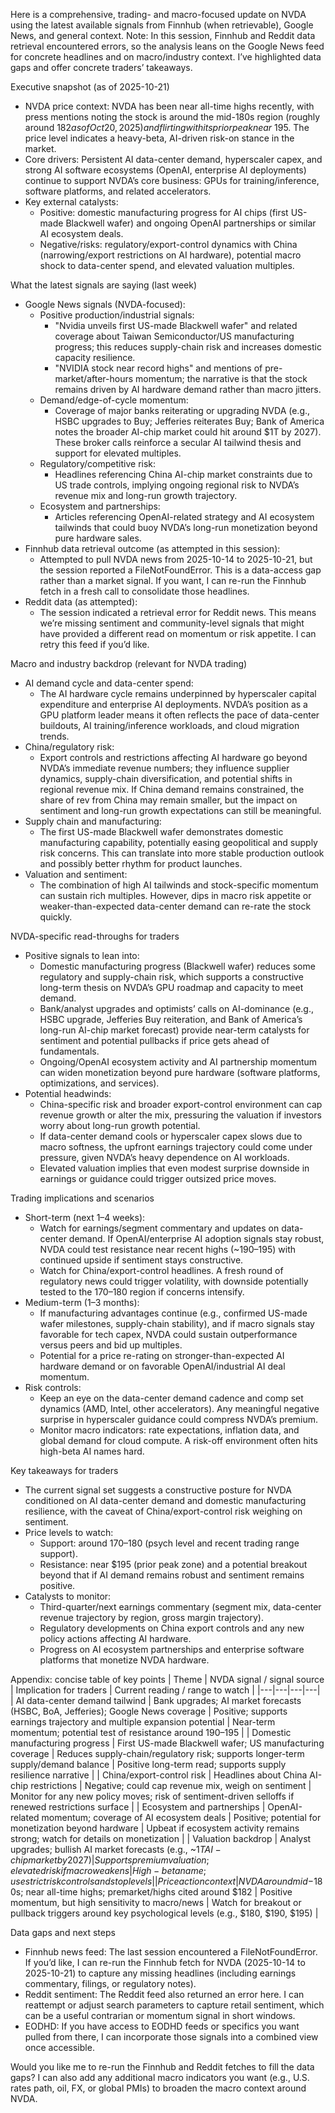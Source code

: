 Here is a comprehensive, trading- and macro-focused update on NVDA using the latest available signals from Finnhub (when retrievable), Google News, and general context. Note: In this session, Finnhub and Reddit data retrieval encountered errors, so the analysis leans on the Google News feed for concrete headlines and on macro/industry context. I’ve highlighted data gaps and offer concrete traders’ takeaways.

Executive snapshot (as of 2025-10-21)
- NVDA price context: NVDA has been near all-time highs recently, with press mentions noting the stock is around the mid-180s region (roughly around $182 as of Oct 20, 2025) and flirting with its prior peak near ~$195. The price level indicates a heavy-beta, AI-driven risk-on stance in the market.
- Core drivers: Persistent AI data-center demand, hyperscaler capex, and strong AI software ecosystems (OpenAI, enterprise AI deployments) continue to support NVDA’s core business: GPUs for training/inference, software platforms, and related accelerators.
- Key external catalysts: 
  - Positive: domestic manufacturing progress for AI chips (first US-made Blackwell wafer) and ongoing OpenAI partnerships or similar AI ecosystem deals.
  - Negative/risks: regulatory/export-control dynamics with China (narrowing/export restrictions on AI hardware), potential macro shock to data-center spend, and elevated valuation multiples.

What the latest signals are saying (last week)
- Google News signals (NVDA-focused):
  - Positive production/industrial signals:
    - "Nvidia unveils first US-made Blackwell wafer" and related coverage about Taiwan Semiconductor/US manufacturing progress; this reduces supply-chain risk and increases domestic capacity resilience.
    - "NVIDIA stock near record highs" and mentions of pre-market/after-hours momentum; the narrative is that the stock remains driven by AI hardware demand rather than macro jitters.
  - Demand/edge-of-cycle momentum:
    - Coverage of major banks reiterating or upgrading NVDA (e.g., HSBC upgrades to Buy; Jefferies reiterates Buy; Bank of America notes the broader AI-chip market could hit around $1T by 2027). These broker calls reinforce a secular AI tailwind thesis and support for elevated multiples.
  - Regulatory/competitive risk:
    - Headlines referencing China AI-chip market constraints due to US trade controls, implying ongoing regional risk to NVDA’s revenue mix and long-run growth trajectory.
  - Ecosystem and partnerships:
    - Articles referencing OpenAI-related strategy and AI ecosystem tailwinds that could buoy NVDA’s long-run monetization beyond pure hardware sales.
- Finnhub data retrieval outcome (as attempted in this session):
  - Attempted to pull NVDA news from 2025-10-14 to 2025-10-21, but the session reported a FileNotFoundError. This is a data-access gap rather than a market signal. If you want, I can re-run the Finnhub fetch in a fresh call to consolidate those headlines.
- Reddit data (as attempted):
  - The session indicated a retrieval error for Reddit news. This means we’re missing sentiment and community-level signals that might have provided a different read on momentum or risk appetite. I can retry this feed if you’d like.

Macro and industry backdrop (relevant for NVDA trading)
- AI demand cycle and data-center spend:
  - The AI hardware cycle remains underpinned by hyperscaler capital expenditure and enterprise AI deployments. NVDA’s position as a GPU platform leader means it often reflects the pace of data-center buildouts, AI training/inference workloads, and cloud migration trends.
- China/regulatory risk:
  - Export controls and restrictions affecting AI hardware go beyond NVDA’s immediate revenue numbers; they influence supplier dynamics, supply-chain diversification, and potential shifts in regional revenue mix. If China demand remains constrained, the share of rev from China may remain smaller, but the impact on sentiment and long-run growth expectations can still be meaningful.
- Supply chain and manufacturing:
  - The first US-made Blackwell wafer demonstrates domestic manufacturing capability, potentially easing geopolitical and supply risk concerns. This can translate into more stable production outlook and possibly better rhythm for product launches.
- Valuation and sentiment:
  - The combination of high AI tailwinds and stock-specific momentum can sustain rich multiples. However, dips in macro risk appetite or weaker-than-expected data-center demand can re-rate the stock quickly.

NVDA-specific read-throughs for traders
- Positive signals to lean into:
  - Domestic manufacturing progress (Blackwell wafer) reduces some regulatory and supply-chain risk, which supports a constructive long-term thesis on NVDA’s GPU roadmap and capacity to meet demand.
  - Bank/analyst upgrades and optimists’ calls on AI-dominance (e.g., HSBC upgrade, Jefferies Buy reiteration, and Bank of America’s long-run AI-chip market forecast) provide near-term catalysts for sentiment and potential pullbacks if price gets ahead of fundamentals.
  - Ongoing/OpenAI ecosystem activity and AI partnership momentum can widen monetization beyond pure hardware (software platforms, optimizations, and services).
- Potential headwinds:
  - China-specific risk and broader export-control environment can cap revenue growth or alter the mix, pressuring the valuation if investors worry about long-run growth potential.
  - If data-center demand cools or hyperscaler capex slows due to macro softness, the upfront earnings trajectory could come under pressure, given NVDA’s heavy dependence on AI workloads.
  - Elevated valuation implies that even modest surprise downside in earnings or guidance could trigger outsized price moves.

Trading implications and scenarios
- Short-term (next 1–4 weeks):
  - Watch for earnings/segment commentary and updates on data-center demand. If OpenAI/enterprise AI adoption signals stay robust, NVDA could test resistance near recent highs (~$190–$195) with continued upside if sentiment stays constructive.
  - Watch for China/export-control headlines. A fresh round of regulatory news could trigger volatility, with downside potentially tested to the $170–$180 region if concerns intensify.
- Medium-term (1–3 months):
  - If manufacturing advantages continue (e.g., confirmed US-made wafer milestones, supply-chain stability), and if macro signals stay favorable for tech capex, NVDA could sustain outperformance versus peers and bid up multiples.
  - Potential for a price re-rating on stronger-than-expected AI hardware demand or on favorable OpenAI/industrial AI deal momentum.
- Risk controls:
  - Keep an eye on the data-center demand cadence and comp set dynamics (AMD, Intel, other accelerators). Any meaningful negative surprise in hyperscaler guidance could compress NVDA’s premium.
  - Monitor macro indicators: rate expectations, inflation data, and global demand for cloud compute. A risk-off environment often hits high-beta AI names hard.

Key takeaways for traders
- The current signal set suggests a constructive posture for NVDA conditioned on AI data-center demand and domestic manufacturing resilience, with the caveat of China/export-control risk weighing on sentiment.
- Price levels to watch:
  - Support: around $170–$180 (psych level and recent trading range support).
  - Resistance: near $195 (prior peak zone) and a potential breakout beyond that if AI demand remains robust and sentiment remains positive.
- Catalysts to monitor:
  - Third-quarter/next earnings commentary (segment mix, data-center revenue trajectory by region, gross margin trajectory).
  - Regulatory developments on China export controls and any new policy actions affecting AI hardware.
  - Progress on AI ecosystem partnerships and enterprise software platforms that monetize NVDA hardware.

Appendix: concise table of key points
| Theme | NVDA signal / signal source | Implication for traders | Current reading / range to watch |
|---|---|---|---|
| AI data-center demand tailwind | Bank upgrades; AI market forecasts (HSBC, BoA, Jefferies); Google News coverage | Positive; supports earnings trajectory and multiple expansion potential | Near-term momentum; potential test of resistance around $190–$195 |
| Domestic manufacturing progress | First US-made Blackwell wafer; US manufacturing coverage | Reduces supply-chain/regulatory risk; supports longer-term supply/demand balance | Positive long-term read; supports supply resilience narrative |
| China/export-control risk | Headlines about China AI-chip restrictions | Negative; could cap revenue mix, weigh on sentiment | Monitor for any new policy moves; risk of sentiment-driven selloffs if renewed restrictions surface |
| Ecosystem and partnerships | OpenAI-related momentum; coverage of AI ecosystem deals | Positive; potential for monetization beyond hardware | Upbeat if ecosystem activity remains strong; watch for details on monetization |
| Valuation backdrop | Analyst upgrades; bullish AI market forecasts (e.g., ~$1T AI-chip market by 2027) | Supports premium valuation; elevated risk if macro weakens | High-beta name; use strict risk controls and stop levels |
| Price action context | NVDA around mid-$180s; near all-time highs; premarket/highs cited around $182 | Positive momentum, but high sensitivity to macro/news | Watch for breakout or pullback triggers around key psychological levels (e.g., $180, $190, $195) |

Data gaps and next steps
- Finnhub news feed: The last session encountered a FileNotFoundError. If you’d like, I can re-run the Finnhub fetch for NVDA (2025-10-14 to 2025-10-21) to capture any missing headlines (including earnings commentary, filings, or regulatory notes).
- Reddit sentiment: The Reddit feed also returned an error here. I can reattempt or adjust search parameters to capture retail sentiment, which can be a useful contrarian or momentum signal in short windows.
- EODHD: If you have access to EODHD feeds or specifics you want pulled from there, I can incorporate those signals into a combined view once accessible.

Would you like me to re-run the Finnhub and Reddit fetches to fill the data gaps? I can also add any additional macro indicators you want (e.g., U.S. rates path, oil, FX, or global PMIs) to broaden the macro context around NVDA.